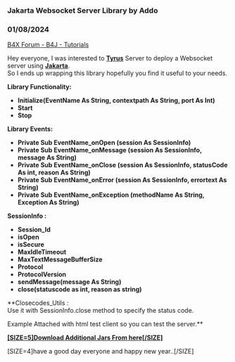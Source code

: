 ### Jakarta Websocket Server Library by Addo
### 01/08/2024
[B4X Forum - B4J - Tutorials](https://www.b4x.com/android/forum/threads/158506/)

Hey everyone, I was interested to [**Tyrus**](https://eclipse-ee4j.github.io/tyrus/) Server to deploy a Websocket server using [**Jakarta**](https://jakarta.ee/specifications/websocket/).  
So I ends up wrapping this library hopefully you find it useful to your needs.  
  
**Library Functionality:**  

- **Initialize(EventName As String, contextpath As String, port As Int)**
- **Start**
- **Stop**

**Library Events:**  

- **Private Sub EventName\_onOpen (session As SessionInfo)**
- **Private Sub EventName\_onMessage (session As SessionInfo, message As String)**
- **Private Sub EventName\_onClose (session As SessionInfo, statusCode As int, reason As String)**
- **Private Sub EventName\_onError (session As SessionInfo, errortext As String)**
- **Private Sub EventName\_onException (methodName As String, Exception As String)**

**SessionInfo :**  

- **Session\_Id**
- **isOpen**
- **isSecure**
- **MaxIdleTimeout**
- **MaxTextMessageBufferSize**
- **Protocol**
- **ProtocolVersion**
- **sendMessage(message As String)**
- **close(statuscode as int, reason as string)**

**Closecodes\_Utils :  
Use it with SessionInfo.close method to specify the status code.  
  
Example Attached with html test client so you can test the server.**  
  
[**[SIZE=5]Download Additional Jars From here[/SIZE]**](https://drive.google.com/file/d/1AaKI7VGH_nNEG9DqqNUx9HBl2ir3f5-J/view?usp=sharing)  
  
[SIZE=4]have a good day everyone and happy new year..[/SIZE]